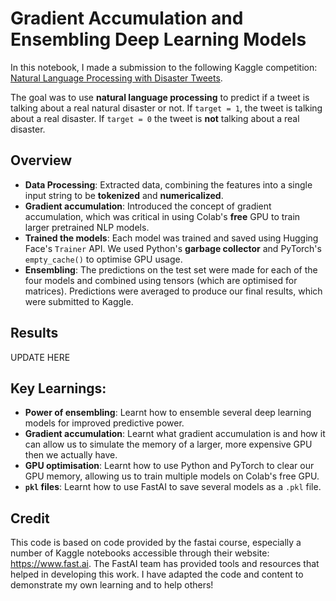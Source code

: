 # Gradient Accumulation and Ensembling Deep Learning Models

In this notebook, I made a submission to the following Kaggle competition: [Natural Language Processing with Disaster Tweets](https://www.kaggle.com/competitions/nlp-getting-started/data).

The goal was to use **natural language processing** to predict if a tweet is talking about a real natural disaster or not. If `target = 1`, the tweet is talking about a real disaster. If `target = 0` the tweet is **not** talking about a real disaster.

## Overview
- **Data Processing**: Extracted data, combining the features into a single input string to be **tokenized** and **numericalized**.
- **Gradient accumulation**: Introduced the concept of gradient accumulation, which was critical in using Colab's **free** GPU to train larger pretrained NLP models.
- **Trained the models**: Each model was trained and saved using Hugging Face's `Trainer` API. We used Python's **garbage collector** and PyTorch's `empty_cache()` to optimise GPU usage.
- **Ensembling**: The predictions on the test set were made for each of the four models and combined using tensors (which are optimised for matrices). Predictions were averaged to produce our final results, which were submitted to Kaggle. 

## Results
UPDATE HERE

## Key Learnings:
- **Power of ensembling**: Learnt how to ensemble several deep learning models for improved predictive power.
- **Gradient accumulation**: Learnt what gradient accumulation is and how it can allow us to simulate the memory of a larger, more expensive GPU then we actually have.
- **GPU optimisation**: Learnt how to use Python and PyTorch to clear our GPU memory, allowing us to train multiple models on Colab's free GPU.
- **`pkl` files**: Learnt how to use FastAI to save several models as a `.pkl` file. 

## Credit
This code is based on code provided by the fastai course, especially a number of Kaggle notebooks accessible through their website: https://www.fast.ai. The FastAI team has provided tools and resources that helped in developing this work. I have adapted the code and content to demonstrate my own learning and to help others!
